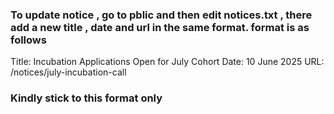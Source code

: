 ### To update notice , go to pblic and then edit notices.txt , there add a new title , date and url in the same format. format is as follows 


Title: Incubation Applications Open for July Cohort
Date: 10 June 2025
URL: /notices/july-incubation-call

### Kindly stick to this format only
